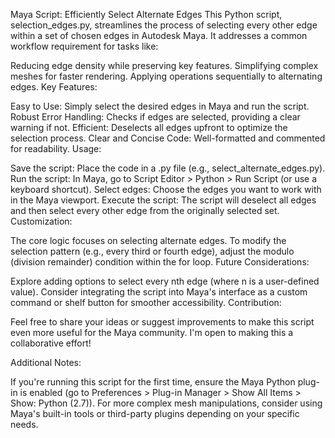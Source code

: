 Maya Script: Efficiently Select Alternate Edges
This Python script, selection_edges.py, streamlines the process of selecting every other edge within a set of chosen edges in Autodesk Maya. It addresses a common workflow requirement for tasks like:

Reducing edge density while preserving key features.
Simplifying complex meshes for faster rendering.
Applying operations sequentially to alternating edges.
Key Features:

Easy to Use: Simply select the desired edges in Maya and run the script.
Robust Error Handling: Checks if edges are selected, providing a clear warning if not.
Efficient: Deselects all edges upfront to optimize the selection process.
Clear and Concise Code: Well-formatted and commented for readability.
Usage:

Save the script: Place the code in a .py file (e.g., select_alternate_edges.py).
Run the script: In Maya, go to Script Editor > Python > Run Script (or use a keyboard shortcut).
Select edges: Choose the edges you want to work with in the Maya viewport.
Execute the script: The script will deselect all edges and then select every other edge from the originally selected set.
Customization:

The core logic focuses on selecting alternate edges. To modify the selection pattern (e.g., every third or fourth edge), adjust the modulo (division remainder) condition within the for loop.
Future Considerations:

Explore adding options to select every nth edge (where n is a user-defined value).
Consider integrating the script into Maya's interface as a custom command or shelf button for smoother accessibility.
Contribution:

Feel free to share your ideas or suggest improvements to make this script even more useful for the Maya community. I'm open to making this a collaborative effort!

Additional Notes:

If you're running this script for the first time, ensure the Maya Python plug-in is enabled (go to Preferences > Plug-in Manager > Show All Items > Show: Python (2.7)).
For more complex mesh manipulations, consider using Maya's built-in tools or third-party plugins depending on your specific needs.
